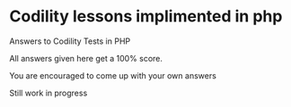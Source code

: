 Codility lessons implimented in php
============

Answers to Codility Tests in PHP

All answers given here get a 100% score. 

You are encouraged to come up with your own answers

Still work in progress